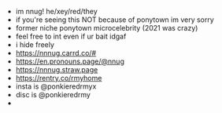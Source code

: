 - im nnug! he/xey/red/they
- if you're seeing this NOT because of ponytown im very sorry
- former niche ponytown microcelebrity (2021 was crazy) 
- feel free to int even if ur bait idgaf
- i hide freely
- https://nnnug.carrd.co/#
- https://en.pronouns.page/@nnug
- https://nnnug.straw.page
- https://rentry.co/rmyhome
- insta is @ponkieredrmyx
- disc is @ponkieredrmy
- 

<!---
nnnug/nnnug is a ✨ special ✨ repository because its `README.md` (this file) appears on your GitHub profile.
You can click the Preview link to take a look at your changes.
--->
